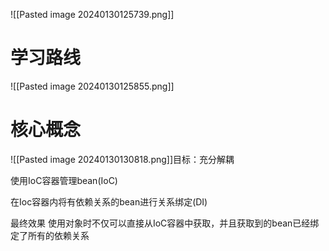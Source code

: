 ![[Pasted image 20240130125739.png]]
# 学习路线
![[Pasted image 20240130125855.png]]
# 核心概念
![[Pasted image 20240130130818.png]]目标：充分解耦


使用IoC容器管理bean(IoC)

在Ioc容器内将有依赖关系的bean进行关系绑定(DI)

最终效果
使用对象时不仅可以直接从IoC容器中获取，并且获取到的bean已经绑定了所有的依赖关系
